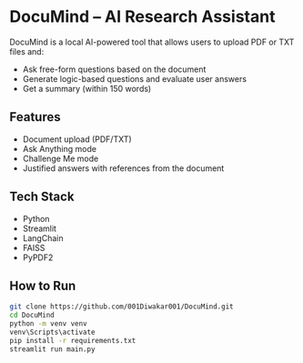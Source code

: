 # DocuMind – AI Research Assistant

DocuMind is a local AI-powered tool that allows users to upload PDF or TXT files and:

- Ask free-form questions based on the document
- Generate logic-based questions and evaluate user answers
- Get a summary (within 150 words)

## Features

- Document upload (PDF/TXT)
- Ask Anything mode
- Challenge Me mode
- Justified answers with references from the document

## Tech Stack

- Python
- Streamlit
- LangChain
- FAISS
- PyPDF2

## How to Run

```bash
git clone https://github.com/001Diwakar001/DocuMind.git
cd DocuMind
python -m venv venv
venv\Scripts\activate
pip install -r requirements.txt
streamlit run main.py
